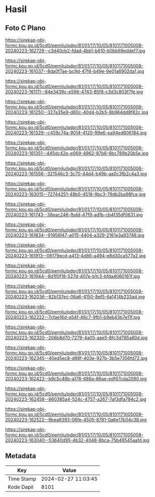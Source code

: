 # Hasil

## Foto C Plano

https://sirekap-obj-formc.kpu.go.id/5cd0/pemilu/pdpr/81/01/17/10/05/8101171005008-20240223-162729--c3d40cb2-fdad-4bb1-b610-b0bb69eddef7.jpg

https://sirekap-obj-formc.kpu.go.id/5cd0/pemilu/pdpr/81/01/17/10/05/8101171005008-20240223-161037--8da0f7ae-bc9d-47f4-b49e-9e01a6902da1.jpg

https://sirekap-obj-formc.kpu.go.id/5cd0/pemilu/pdpr/81/01/17/10/05/8101171005008-20240223-161111--84e3439c-e596-4743-85f8-c3d3c803f7fe.jpg

https://sirekap-obj-formc.kpu.go.id/5cd0/pemilu/pdpr/81/01/17/10/05/8101171005008-20240223-161250--327a35e9-d80c-40d4-b2b5-8b964dd8f82c.jpg

https://sirekap-obj-formc.kpu.go.id/5cd0/pemilu/pdpr/81/01/17/10/05/8101171005008-20240223-161329--c459c74a-9014-4120-99e6-ea94ed606184.jpg

https://sirekap-obj-formc.kpu.go.id/5cd0/pemilu/pdpr/81/01/17/10/05/8101171005008-20240223-161351--445dc42e-e069-4962-87b6-6bc789b20b5e.jpg

https://sirekap-obj-formc.kpu.go.id/5cd0/pemilu/pdpr/81/01/17/10/05/8101171005008-20240223-161556--321546c3-3c70-44d4-b49b-aa0c3fb2c4a3.jpg

https://sirekap-obj-formc.kpu.go.id/5cd0/pemilu/pdpr/81/01/17/10/05/8101171005008-20240223-163015--72744251-48b5-4518-9bc3-79db2ba98fce.jpg

https://sirekap-obj-formc.kpu.go.id/5cd0/pemilu/pdpr/81/01/17/10/05/8101171005008-20240223-161743--38eac246-fbdd-47f9-ad1b-cb4f35df0631.jpg

https://sirekap-obj-formc.kpu.go.id/5cd0/pemilu/pdpr/81/01/17/10/05/8101171005008-20240223-161834--91956f47-a015-4404-a329-2161e3a93748.jpg

https://sirekap-obj-formc.kpu.go.id/5cd0/pemilu/pdpr/81/01/17/10/05/8101171005008-20240223-161913--06179ecd-a413-4d86-a494-e8d30ca577a2.jpg

https://sirekap-obj-formc.kpu.go.id/5cd0/pemilu/pdpr/81/01/17/10/05/8101171005008-20240223-161944--8d1f0f18-527d-407e-b1c3-bfda4060161f.jpg

https://sirekap-obj-formc.kpu.go.id/5cd0/pemilu/pdpr/81/01/17/10/05/8101171005008-20240223-162036--82b137ec-06a6-4150-8ef5-6a1414b233ad.jpg

https://sirekap-obj-formc.kpu.go.id/5cd0/pemilu/pdpr/81/01/17/10/05/8101171005008-20240223-162222--7cfae16d-a54f-46c7-9fb1-b9eb43b7e11f.jpg

https://sirekap-obj-formc.kpu.go.id/5cd0/pemilu/pdpr/81/01/17/10/05/8101171005008-20240223-162320--206b8d70-7279-4a05-aae5-8fc3d785a80d.jpg

https://sirekap-obj-formc.kpu.go.id/5cd0/pemilu/pdpr/81/01/17/10/05/8101171005008-20240223-162345--40ed5ec8-d98f-403e-927b-3b5e7356fd72.jpg

https://sirekap-obj-formc.kpu.go.id/5cd0/pemilu/pdpr/81/01/17/10/05/8101171005008-20240223-162422--b9c5c48b-a178-486a-86ae-edf67cda2080.jpg

https://sirekap-obj-formc.kpu.go.id/5cd0/pemilu/pdpr/81/01/17/10/05/8101171005008-20240223-162458--860385a4-524c-4757-a267-7af3dfa794c2.jpg

https://sirekap-obj-formc.kpu.go.id/5cd0/pemilu/pdpr/81/01/17/10/05/8101171005008-20240223-162522--9bea9393-06fe-4505-8781-0a6e17b04c38.jpg

https://sirekap-obj-formc.kpu.go.id/5cd0/pemilu/pdpr/81/01/17/10/05/8101171005008-20240223-163040--53640d95-4b32-4048-8bca-75b49545aafd.jpg


## Metadata

| Key        | Value               |
| ---------- | ------------------- |
| Time Stamp | 2024-02-27 11:03:45 |
| Kode Dapil | 8101                |



